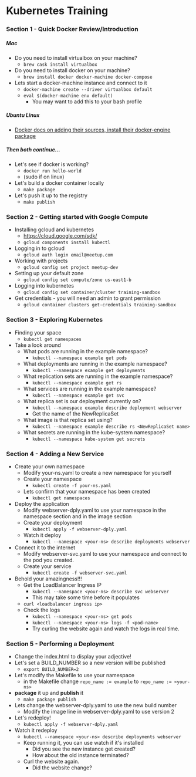 # Kubernetes Training

### Section 1 - Quick Docker Review/Introduction

##### Mac

  - Do you need to install virtualbox on your machine?
    - `brew cask install virtualbox`
  - Do you need to install docker on your machine?
    - `brew install docker docker-machine docker-compose`
  - Lets start a docker-machine instance and connect to it
    - `docker-machine create --driver virtualbox default`
    - `eval $(docker-machine env default)`
      - You may want to add this to your bash profile

##### Ubuntu Linux

  - [Docker docs on adding their sources, install their docker-engine package](https://docs.docker.com/engine/installation/linux/ubuntulinux/)

##### Then both continue...

  - Let's see if docker is working?
    - `docker run hello-world`
    - (sudo if on linux)
  - Let's build a docker container locally
    - `make package`
  - Let's push it up to the registry
    - `make publish`
    

### Section 2 - Getting started with Google Compute
  - Installing gcloud and kubernetes
    - https://cloud.google.com/sdk/
    - `gcloud components install kubectl`
  - Logging in to gcloud
    - `gcloud auth login email@meetup.com`
  - Working with projects
    - `gcloud config set project meetup-dev`
  - Setting up your default zone
    - `gcloud config set compute/zone us-east1-b`
  - Logging into kubernetes
    - `gcloud config set container/cluster training-sandbox`
  - Get credentials - you will need an admin to grant permission
    - `gcloud container clusters get-credentials training-sandbox`

### Section 3 - Exploring Kubernetes
  - Finding your space
    - `kubectl get namespaces`
  - Take a look around
    - What pods are running in the example namespace?
      - `kubectl --namespace example get pods`
    - What deployments are running in the example namespace?
      - `kubectl --namespace example get deployments`
    - What replication sets are running in the example namespace?
      - `kubectl --namespace example get rs`
    - What services are running in the example namespace?
      - `kubectl --namespace example get svc`
    - What replica set is our deployment currently on?
      - `kubectl --namespace example describe deployment webserver`
      - Get the name of the NewReplicaSet
    - What image is that replica set using?
      - `kubectl --namespace example describe rs <NewReplicaSet name>`
    - What secrets are running in the kube-system namespace?
      - `kubectl --namespace kube-system get secrets`

### Section 4 - Adding a New Service
  - Create your own namespace
    - Modify your-ns.yaml to create a new namespace for yourself
    - Create your namespace
      - `kubectl create -f your-ns.yaml`
    - Lets confirm that your namespace has been created
      - `kubectl get namespaces`
  - Deploy the application
    - Modify webserver-dply.yaml to use your namespace in the namespace section and in the image section
    - Create your deployment
      - `kubectl apply -f webserver-dply.yaml`
    - Watch it deploy
      - `kubectl --namespace <your-ns> describe deployments webserver`
  - Connect it to the internet
    - Modify webserver-svc.yaml to use your namespace and connect to the pod you created.
    - Create your service
      - `kubectl create -f webserver-svc.yaml`
  - Behold your amazingness!!!
    - Get the LoadBalancer Ingress IP
      - `kubectl --namespace <your-ns> describe svc webserver`
      - This may take some time before it populates
    - `curl <loadbalancer ingress ip>`
    - Check the logs
      - `kubectl --namespace <your-ns> get pods`
      - `kubectl --namespace <your-ns> logs -f <pod-name>`
      - Try curling the website again and watch the logs in real time.

### Section 5 - Performing a Deployment
  - Change the index.html to display your adjective!
  - Let's set a BUILD_NUMBER so a new version will be published
    - `export BUILD_NUMBER=2`
  - Let's modify the Makefile to use your namespace
    - in the Makefile change `repo_name := example` to `repo_name := <your-ns>`
  - __package__ it up and __publish__ it
    - `make package publish`
  - Lets change the webserver-dply.yaml to use the new build number
    - Modify the image line in webserver-dply.yaml to use version 2
  - Let's redeploy!
    - `kubectl apply -f webserver-dply.yaml`
  - Watch it redeploy
    - `kubectl --namespace <your-ns> describe deployments webserver`
    - Keep running it, you can use watch if it's installed
      - Did you see the new instance get created?
      - How about the old instance terminated?
    - Curl the website again.
      - Did the website change?
